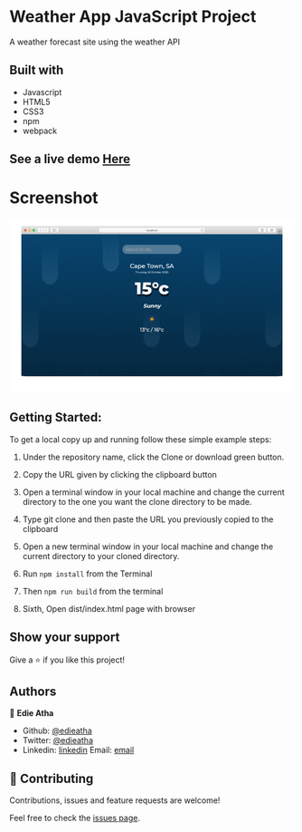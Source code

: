 # Weather App JavaScript Project

A weather forecast site using the weather API 

## Built with

  * Javascript
  * HTML5
  * CSS3
  * npm
  * webpack
  
 ## See a live demo [Here](https://raw.githack.com/edieatha/webpack-restaurant-page/development/dist/index.html)
  
# Screenshot

![screenshot](screenshot.gif)

## Getting Started:

To get a local copy up and running follow these simple example steps:

1. Under the repository name, click the Clone or download green button.

2. Copy the URL given by clicking the clipboard button

3. Open a terminal window in your local machine and change the current directory to the one you
   want the clone directory to be made.

4. Type  git clone and then paste the URL you previously copied to the clipboard

5. Open a new terminal window in your local machine and change the current directory to your
   cloned directory.

6. Run `npm install` from the Terminal

7. Then `npm run build` from the terminal

8. Sixth, Open dist/index.html page with browser


## Show your support
Give a ⭐️ if you like this project!

## Authors

👤 **Edie Atha**

- Github: [@edieatha](https://github.com/edieatha)
- Twitter: [@edieatha](https://twitter.com/edieatha)
- Linkedin: [linkedin](https://www.linkedin.com/in/edieatha/)
 Email: [email](edieatha@gmail.com)


## 🤝 Contributing

Contributions, issues and feature requests are welcome!

Feel free to check the [issues page](https://github.com/edieatha/js-weather-app/issues).

